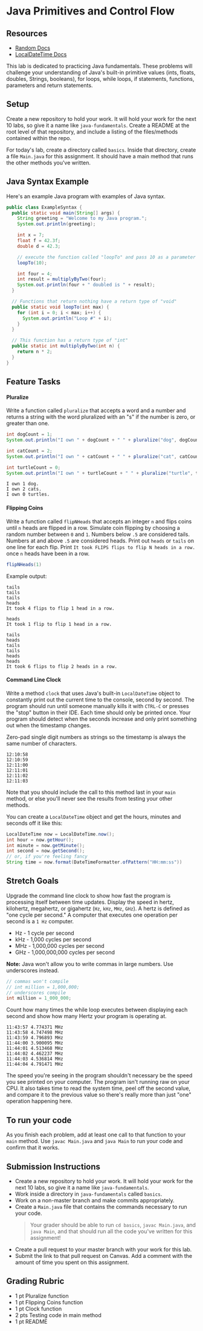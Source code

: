 # Java Primitives and Control Flow

## Resources
* [Random Docs](https://docs.oracle.com/javase/8/docs/api/java/util/Random.html)
* [LocalDateTime Docs](https://docs.oracle.com/javase/8/docs/api/java/time/LocalDateTime.html)

This lab is dedicated to practicing Java fundamentals. These problems will challenge your understanding of Java's built-in primitive values (ints, floats, doubles, Strings, booleans), for loops, while loops, if statements, functions, parameters and return statements.

## Setup

Create a new repository to hold your work. It will hold your work for the next 10 labs, so give it a name like `java-fundamentals`. Create a README at the root level of that repository, and include a listing of the files/methods contained within the repo.

For today's lab, create a directory called `basics`. Inside that directory, create a file `Main.java` for this assignment. It should have a main method that runs the other methods you've written.

## Java Syntax Example
Here's an example Java program with examples of Java syntax.

```java
public class ExampleSyntax {
  public static void main(String[] args) {
    String greeting = "Welcome to my Java program.";
    System.out.println(greeting);

    int x = 7;
    float f = 42.3f;
    double d = 42.3;

    // execute the function called "loopTo" and pass 10 as a parameter
    loopTo(10);

    int four = 4;
    int result = multiplyByTwo(four);
    System.out.println(four + " doubled is " + result);
  }

  // Functions that return nothing have a return type of "void"
  public static void loopTo(int max) {
    for (int i = 0; i < max; i++) {
      System.out.println("Loop #" + i);
    }
  }

  // This function has a return type of "int"
  public static int multiplyByTwo(int n) {
    return n * 2;
  }
}

```

## Feature Tasks
#### Pluralize
Write a function called `pluralize` that accepts a word and a number and returns
a string with the word pluralized with an "s" if the number is zero, or greater
than one.

```java
int dogCount = 1;
System.out.println("I own " + dogCount + " " + pluralize("dog", dogCount) + ".");

int catCount = 2;
System.out.println("I own " + catCount + " " + pluralize("cat", catCount) + ".");

int turtleCount = 0;
System.out.println("I own " + turtleCount + " " + pluralize("turtle", turtleCount) + ".");
```

```
I own 1 dog.
I own 2 cats.
I own 0 turtles.
```

#### Flipping Coins
Write a function called `flipNHeads` that accepts an integer `n` and flips
coins until `n` heads are flipped in a row. Simulate coin flipping by choosing
a random number between `0` and `1`. Numbers below `.5` are considered tails.
Numbers at and above `.5` are considered heads. Print out `heads` or `tails`
on one line for each flip. Print `It took FLIPS flips to flip N heads in a row.`
once `n` heads have been in a row.

```java
flipNHeads(1)
```

Example output:

```
tails
tails
tails
heads
It took 4 flips to flip 1 head in a row.
```

```
heads
It took 1 flip to flip 1 head in a row.
```

```
tails
heads
tails
tails
heads
heads
It took 6 flips to flip 2 heads in a row.
```

#### Command Line Clock
Write a method `clock` that uses Java's built-in `LocalDateTime` object to constantly print out the current time to the console, second by second. The program should run until someone manually kills it with `CTRL-C` or presses the "stop" button in their IDE. Each time should only be printed once. Your program should detect when the seconds increase and only print something out when the timestamp changes.

Zero-pad single digit numbers as strings so the timestamp is always the same number of characters.

```
12:10:58
12:10:59
12:11:00
12:11:01
12:11:02
12:11:03
```

Note that you should include the call to this method last in your `main` method, or else you'll never see the results from testing your other methods.

You can create a `LocalDateTime` object and get the hours, minutes and seconds off it like this:

```java
LocalDateTime now = LocalDateTime.now();
int hour = now.getHour();
int minute = now.getMinute();
int second = now.getSecond();
// or, if you're feeling fancy
String time = now.format(DateTimeFormatter.ofPattern("HH:mm:ss"))
```

## Stretch Goals
Upgrade the command line clock to show how fast the program is processing itself between time updates. Display the speed in hertz, kilohertz, megahertz, or gigahertz (`Hz`, `kHz`, `MHz`, `GHz`). A hertz is defined as "one cycle per second." A computer that executes one operation per second is a `1 Hz` computer.

* Hz - 1 cycle per second
* kHz - 1,000 cycles per second
* MHz - 1,000,000 cycles per second
* GHz - 1,000,000,000 cycles per second

**Note:** Java won't allow you to write commas in large numbers. Use underscores instead.

```java
// commas won't compile
// int million = 1,000,000;
// underscores compile
int million = 1_000_000;
```

Count how many times the while loop executes between displaying each second and show how many Hertz your program is operating at.

```
11:43:57 4.774371 MHz
11:43:58 4.747498 MHz
11:43:59 4.796893 MHz
11:44:00 3.900095 MHz
11:44:01 4.513468 MHz
11:44:02 4.462237 MHz
11:44:03 4.536814 MHz
11:44:04 4.791471 MHz
```

The speed you're seeing in the program shouldn't necessary be the speed you see printed on your computer. The program isn't running raw on your CPU. It also takes time to read the system time, peel off the second value, and compare it to the previous value so there's really more than just "one" operation happening here.

## To run your code
As you finish each problem, add at least one call to that function to your `main` method. Use `javac Main.java` and `java Main` to run your code and confirm that it works.

## Submission Instructions
* Create a new repository to hold your work. It will hold your work for the next 10 labs, so give it a name like `java-fundamentals`.
* Work inside a directory in `java-fundamentals` called `basics`.
* Work on a non-master branch and make commits appropriately.
* Create a `Main.java` file that contains the commands necessary to run your code.
    > Your grader should be able to run `cd basics`, `javac Main.java`, and `java Main`, and that should run all the code you've written for this assignment!
* Create a pull request to your master branch with your work for this lab.
* Submit the link to that pull request on Canvas. Add a comment with the amount of time you spent on this assignment.

## Grading Rubric
- 1 pt  Pluralize function
- 1 pt  Flipping Coins function
- 1 pt  Clock function
- 2 pts Testing code in main method
- 1 pt  README
